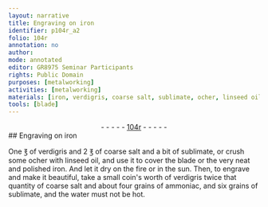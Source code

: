 ```yaml
---
layout: narrative
title: Engraving on iron
identifier: p104r_a2
folio: 104r
annotation: no
author:
mode: annotated
editor: GR8975 Seminar Participants
rights: Public Domain
purposes: [metalworking]
activities: [metalworking]
materials: [iron, verdigris, coarse salt, sublimate, ocher, linseed oil, ammoniac, water]
tools: [blade]
---
```


 <div class="folio" align="center">- - - - - <a href="http://gallica.bnf.fr/ark:/12148/btv1b10500001g/f213.image" target="_blank">104r</a> - - - - - </div>  
## Engraving on <span class="material">iron</span>

 
<span class="activity"></span>One <span class="unit">℥</span> of <span class="material">verdigris</span> and 2 <span class="unit">℥</span> of <span class="material">coarse salt</span> and a bit of <span class="material">sublimate</span>, or crush some <span class="material">ocher</span> with <span class="material">linseed oil</span>, and use it to cover the <span class="tool">blade</span> or the very neat and polished <span class="material">iron</span>. And let it dry on the fire or in the sun. Then, to engrave and make it beautiful, take a <span class="unit">small coin's worth</span> of <span class="material">verdigris</span> twice that quantity of <span class="material">coarse salt</span> and about four <span class="unit">grains</span> of <span class="material">ammoniac</span>, and six <span class="unit">grains</span> of <span class="material">sublimate</span>, and the <span class="material">water</span> must not be hot.
 